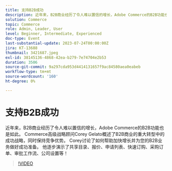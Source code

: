 ```yaml
---
title: 支持B2B成功
description: 近年来，B2B商业经历了令人难以置信的增长，Adobe Commerce的B2B功能也是如此。 Commerce高级战略顾问Corey Gelato概述了B2B商业的重大转型中的成功战略，同时保持竞争优势。 Corey讨论了如何帮助加快增长并为您的B2B业务做好成功准备。 他逐步演示了共享目录、报价、申请列表、快速订购、采购订单、审批工作流、公司设置等！
solution: Commerce
topic: Commerce
role: Admin, Leader, User
level: Beginner, Intermediate, Experienced
doc-type: Event
last-substantial-update: 2023-07-24T00:00:00Z
jira: KT-13688
thumbnail: 3421687.jpeg
exl-id: 38145136-4868-42ea-b279-7e74704e2b53
duration: 3506
source-git-commit: 9a297cda953d4414131657f9ac84580aea0eabeb
workflow-type: tm+mt
source-wordcount: '160'
ht-degree: 0%

---
```


# 支持B2B成功

近年来，B2B商业经历了令人难以置信的增长，Adobe Commerce的B2B功能也是如此。 Commerce高级战略顾问Corey Gelato概述了B2B商业的重大转型中的成功战略，同时保持竞争优势。 Corey讨论了如何帮助加快增长并为您的B2B业务做好成功准备。 他逐步演示了共享目录、报价、申请列表、快速订购、采购订单、审批工作流、公司设置等！

>[!VIDEO](https://video.tv.adobe.com/v/3421687/?learn=on)
